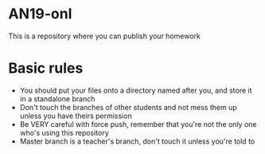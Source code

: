# AN19-onl
This is a repository where you can publish your homework
# Basic rules
- You should put your files onto a directory named after you, and store it in a standalone branch
- Don't touch the branches of other students and not mess them up unless you have theirs permission
- Be VERY careful with force push, remember that you're not the only one who's using this repository
- Master branch is a teacher's branch, don't touch it unless you're told to